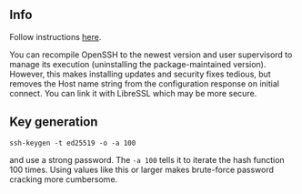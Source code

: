 ## Info

Follow instructions [here](https://stribika.github.io/2015/01/04/secure-secure-shell.html).

You can recompile OpenSSH to the newest version and user supervisord to manage its execution (uninstalling the package-maintained version). However, this makes installing updates and security fixes tedious, but removes the Host name string from the configuration response on initial connect. You can link it with LibreSSL which may be more secure.

## Key generation

`ssh-keygen -t ed25519 -o -a 100`

and use a strong password. The `-a 100` tells it to iterate the hash function 100 times. Using values like this or larger makes brute-force password cracking more cumbersome.

